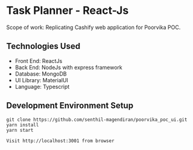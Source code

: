 # Task Planner - React-Js

Scope of work: Replicating Cashify web application for Poorvika POC.

## Technologies Used
* Front End: ReactJs 
* Back End: NodeJs with express framework 
* Database: MongoDB
* UI Library: MaterialUI
* Language: Typescript

## Development Environment Setup
```
git clone https://github.com/senthil-magendiran/poorvika_poc_ui.git
yarn install
yarn start

Visit http://localhost:3001 from browser
```



